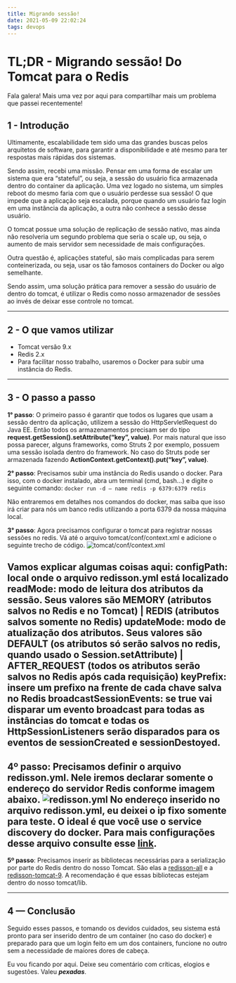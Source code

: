 ```yaml
---
title: Migrando sessão!
date: 2021-05-09 22:02:24
tags: devops
---
```


# TL;DR - Migrando sessão! Do Tomcat para o Redis

Fala galera! Mais uma vez por aqui para compartilhar mais um problema que passei recentemente!

## 1 - Introdução
Ultimamente, escalabilidade tem sido uma das grandes buscas pelos arquitetos de software, para garantir a disponibilidade e até mesmo para ter respostas mais rápidas dos sistemas.

Sendo assim, recebi uma missão. Pensar em uma forma de escalar um sistema que era “stateful”, ou seja, a sessão do usuário fica armazenada dentro do container da aplicação. Uma vez logado no sistema, um simples reboot do mesmo faria com que o usuário perdesse sua sessão! O que impede que a aplicação seja escalada, porque quando um usuário faz login em uma instância da aplicação, a outra não conhece a sessão desse usuário.

O tomcat possue uma solução de replicação de sessão nativo, mas ainda não resolveria um segundo problema que seria o scale up, ou seja, o aumento de mais servidor sem necessidade de mais configurações.

Outra questão é, aplicações stateful, são mais complicadas para serem conteinerizada, ou seja, usar os tão famosos containers do Docker ou algo semelhante.

Sendo assim, uma solução prática para remover a sessão do usuário de dentro do tomcat, é utilizar o Redis como nosso armazenador de sessões ao invés de deixar esse controle no tomcat.

---

## 2 - O que vamos utilizar
* Tomcat versão 9.x
* Redis 2.x
* Para facilitar nosso trabalho, usaremos o Docker para subir uma instância do Redis.

---

## 3 - O passo a passo
**1° passo**: O primeiro passo é garantir que todos os lugares que usam a sessão dentro da aplicação, 
utilizem a sessão do HttpServletRequest do Java EE. Então todos os armazenamentos precisam ser do tipo 
**request.getSession().setAttribute(“key”, value)**. Por mais natural que isso possa parecer, alguns frameworks, 
como Struts 2 por exemplo, possuem uma sessão isolada dentro do framework. No caso do Struts pode ser armazenada fazendo **ActionContext.getContext().put(“key”, value)**.

**2° passo**: Precisamos subir uma instância do Redis usando o docker. Para isso, com o docker instalado, 
abra um terminal (cmd, bash…) e digite o seguinte comando: 
`docker run -d — name redis -p 6379:6379 redis`

Não entraremos em detalhes nos comandos do docker, mas saiba que isso irá criar para nós um banco redis utilizando a porta 6379 da nossa máquina local.

**3° passo**: Agora precisamos configurar o tomcat para registrar nossas sessões no redis. Vá até o arquivo tomcat/conf/context.xml e adicione o seguinte trecho de código.
![tomcat/conf/context.xml](https://miro.medium.com/max/1400/1*3sljfHyOl3Ta42FSNbsUCQ.png)

Vamos explicar algumas coisas aqui:
**configPath**: local onde o arquivo redisson.yml está localizado
**readMode**: modo de leitura dos atributos da sessão. Seus valores são **MEMORY** (atributos salvos no Redis e no Tomcat) | **REDIS** (atributos salvos somente no Redis)
**updateMode**: modo de atualização dos atributos. Seus valores são **DEFAULT** (os atributos só serão salvos no redis, quando usado o Session.setAttribute) | **AFTER_REQUEST** (todos os atributos serão salvos no Redis após cada requisição)
**keyPrefix**: insere um prefixo na frente de cada chave salva no Redis
**broadcastSessionEvents**: se true vai disparar um evento broadcast para todas as instâncias do tomcat e todas os HttpSessionListeners serão disparados para os eventos de sessionCreated e sessionDestoyed.
---

**4º passo**: Precisamos definir o arquivo redisson.yml. Nele iremos declarar somente o endereço do servidor Redis conforme imagem abaixo.
![redisson.yml](https://miro.medium.com/max/1168/1*_v_3TU6xNumtj84D9WV_pg.png)
No endereço inserido no arquivo **redisson.yml**, eu deixei o ip fixo somente para teste. O ideal é que você use o service discovery do docker. Para mais configurações desse arquivo consulte esse [link](https://github.com/redisson/redisson/wiki/2.-Configuration).
---

**5º passo**: Precisamos inserir as bibliotecas necessárias para a serialização por parte do Redis dentro do nosso Tomcat. São elas a [redisson-all](https://mvnrepository.com/artifact/org.redisson/redisson) e a [redisson-tomcat-9](https://mvnrepository.com/artifact/org.redisson/redisson-tomcat-9). A recomendação é que essas bibliotecas estejam dentro do nosso tomcat/lib.

---
## 4 — Conclusão
Seguido esses passos, e tomando os devidos cuidados, seu sistema está pronto para ser inserido dentro de um container (no caso do docker) e preparado para que um login feito em um dos containers, funcione no outro sem a necessidade de maiores dores de cabeça.

Eu vou ficando por aqui. Deixe seu comentário com críticas, elogios e sugestões. Valeu **_pexadas_**.